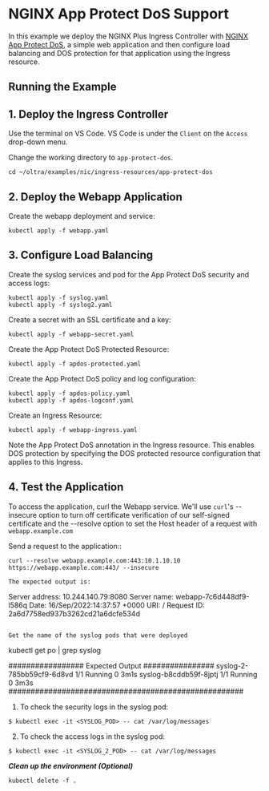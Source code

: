 # NGINX App Protect DoS Support

In this example we deploy the NGINX Plus Ingress Controller with [NGINX App Protect DoS](https://www.nginx.com/products/nginx-app-protect-dos/), a simple web application and then configure load balancing and DOS protection for that application using the Ingress resource.

## Running the Example

## 1. Deploy the Ingress Controller

Use the terminal on VS Code. VS Code is under the `Client` on the `Access` drop-down menu. 

Change the working directory to `app-protect-dos`.
```
cd ~/oltra/examples/nic/ingress-resources/app-protect-dos
```

## 2. Deploy the Webapp Application

Create the webapp deployment and service:
```
kubectl apply -f webapp.yaml
```

## 3. Configure Load Balancing
Create the syslog services and pod for the App Protect DoS security and access logs:
```
kubectl apply -f syslog.yaml
kubectl apply -f syslog2.yaml
```
Create a secret with an SSL certificate and a key:
```
kubectl apply -f webapp-secret.yaml
```
Create the App Protect DoS Protected Resource:
```
kubectl apply -f apdos-protected.yaml
```
Create the App Protect DoS policy and log configuration:
```
kubectl apply -f apdos-policy.yaml
kubectl apply -f apdos-logconf.yaml
```
Create an Ingress Resource:
```
kubectl apply -f webapp-ingress.yaml
```
Note the App Protect DoS annotation in the Ingress resource. This enables DOS protection by specifying the DOS protected resource configuration that applies to this Ingress.

## 4. Test the Application

To access the application, curl the Webapp service. We'll use `curl`'s --insecure option to turn off certificate verification of our self-signed
certificate and the --resolve option to set the Host header of a request with `webapp.example.com`

Send a request to the application::
```
curl --resolve webapp.example.com:443:10.1.10.10 https://webapp.example.com:443/ --insecure

The expected output is:
```
Server address: 10.244.140.79:8080
Server name: webapp-7c6d448df9-l586q
Date: 16/Sep/2022:14:37:57 +0000
URI: /
Request ID: 2a6d7758ed937b3262cd21a6dcfe534d
```

Get the name of the syslog pods that were deployed
```
kubectl get po | grep syslog

#################   Expected Output   ################
syslog-2-785bb59cf9-6d8vd    1/1     Running   0              3m1s
syslog-b8cddb59f-8jptj       1/1     Running   0              3m3s
#####################################################

1. To check the security logs in the syslog pod:
```
$ kubectl exec -it <SYSLOG_POD> -- cat /var/log/messages
```
2. To check the access logs in the syslog pod:
```
$ kubectl exec -it <SYSLOG_2_POD> -- cat /var/log/messages
```

***Clean up the environment (Optional)***
```
kubectl delete -f .
```    
